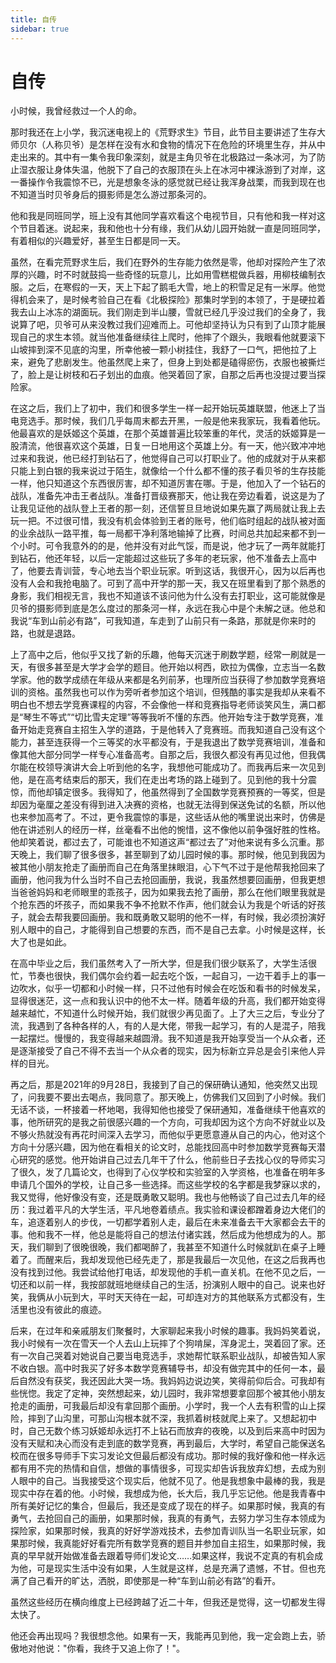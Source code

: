 ```yaml
---
title: 自传
sidebar: true
---
```


# 自传

<ClientOnly>
<title-pv/>
</ClientOnly>

小时候，我曾经救过一个人的命。

那时我还在上小学，我沉迷电视上的《荒野求生》节目，此节目主要讲述了生存大师贝尔（人称贝爷）是怎样在没有水和食物的情况下在危险的环境里生存，并从中走出来的。其中有一集令我印象深刻，就是主角贝爷在北极路过一条冰河，为了防止湿衣服让身体失温，他脱下了自己的衣服顶在头上在冰河中裸泳游到了对岸，这一番操作令我震惊不已，光是想象冬泳的感觉就已经让我浑身战栗，而我到现在也不知道当时贝爷身后的摄影师是怎么游过那条河的。

他和我是同班同学，班上没有其他同学喜欢看这个电视节目，只有他和我一样对这个节目着迷。说起来，我和他也十分有缘，我们从幼儿园开始就一直是同班同学，有着相似的兴趣爱好，甚至生日都是同一天。

虽然，在看完荒野求生后，我们在野外的生存能力依然是零，他却对探险产生了浓厚的兴趣，时不时就鼓捣一些奇怪的玩意儿，比如用雪糕棍做兵器，用柳枝编制衣服。之后，在寒假的一天，天上下起了鹅毛大雪，地上的积雪足足有一米厚。他觉得机会来了，是时候考验自己在看《北极探险》那集时学到的本领了，于是硬拉着我去山上冰冻的湖面玩。我们刚走到半山腰，雪就已经几乎没过我们的全身了，我说算了吧，贝爷可从来没教过我们迎难而上。可他却坚持认为只有到了山顶才能展现自己的求生本领。就当他准备继续往上爬时，他摔了个跟头，我眼看他就要滚下山坡摔到深不见底的沟里，所幸他被一颗小树挂住，我舒了一口气，把他拉了上来，避免了悲剧发生。他虽然爬上来了，但身上到处都是磕得瘀伤，衣服也被撕烂了，脸上是让树枝和石子划出的血痕。他哭着回了家，自那之后再也没提过要当探险家。

在这之后，我们上了初中，我们和很多学生一样一起开始玩英雄联盟，他迷上了当电竞选手。那时候，我们几乎每周末都去开黑，一般是他来我家玩，我看着他玩。他最喜欢的是妖姬这个英雄，在那个英雄普遍比较笨重的年代，灵活的妖姬算是一股清流，他很喜欢这个英雄，日复一日地用这个英雄上分。有一天，他兴致冲冲地过来和我说，他已经打到钻石了，他觉得自己可以打职业了。他的成就对于从来都只能上到白银的我来说过于陌生，就像给一个什么都不懂的孩子看贝爷的生存技能一样，他只知道这个东西很厉害，却不知道厉害在哪。于是，他加入了一个钻石的战队，准备先冲击王者战队。准备打晋级赛那天，他让我在旁边看着，说这是为了让我见证他的战队登上王者的那一刻，还信誓旦旦地说如果先赢了两局就让我上去玩一把。不过很可惜，我没有机会体验到王者的账号，他们临时组起的战队被对面的业余战队一路平推，每一局都干净利落地输掉了比赛，时间总共加起来都不到一个小时。可令我意外的的是，他并没有对此气馁，而是说，他才玩了一两年就能打到钻石，他还年轻，以后一定能超过这些玩了多年的老玩家，他不准备去上高中了，他要去青训营，专心地去当个职业玩家。听到这话，我很开心，因为以后再也没有人会和我抢电脑了。可到了高中开学的那一天，我又在班里看到了那个熟悉的身影，我们相视无言，我也不知道该不该问他为什么没有去打职业，这可能就像是贝爷的摄影师到底是怎么度过的那条河一样，永远在我心中是个未解之谜。他总和我说“车到山前必有路”，可我知道，车走到了山前只有一条路，那就是你来时的路，也就是退路。

上了高中之后，他似乎又找了新的乐趣，他每天沉迷于刷数学题，经常一刷就是一天，有很多甚至是大学才会学的题目。他开始以柯西，欧拉为偶像，立志当一名数学家。他的数学成绩在年级从来都是名列前茅，也理所应当获得了参加数学竞赛培训的资格。虽然我也可以作为旁听者参加这个培训，但残酷的事实是我却从来看不明白也不想去学竞赛课程的内容，不会像他一样和竞赛指导老师谈笑风生，满口都是“琴生不等式”“切比雪夫定理”等等我听不懂的东西。他开始专注于数学竞赛，准备开始走竞赛自主招生入学的道路，于是他转入了竞赛班。而我知道自己没有这个能力，甚至连获得一个三等奖的水平都没有，于是我退出了数学竞赛培训，准备和像其他大部分同学一样专心准备高考。自那之后，我很久都没有再见过他，但我偶尔能在校领导演讲大会上听到他的名字，我想他可能成功了。而我再后来一次见到他，是在高考结束后的那天，我们在走出考场的路上碰到了。见到他的我十分震惊，而他却镇定很多。我得知了，他虽然得到了全国数学竞赛预赛的一等奖，但是却因为毫厘之差没有得到进入决赛的资格，也就无法得到保送免试的名额，所以他也来参加高考了。不过，更令我震惊的事是，这些话从他的嘴里说出来时，仿佛是他在讲述别人的经历一样，丝毫看不出他的惋惜，这不像他以前争强好胜的性格。他却笑着说，都过去了，可能谁也不知道这声“都过去了”对他来说有多么沉重。那天晚上，我们聊了很多很多，甚至聊到了幼儿园时候的事。那时候，他见到我因为被其他小朋友抢走了画册而自己在角落里抹眼泪，心下气不过于是他帮我抢回来了画册，他问我为什么当时不自己去抢回画册，我说，我虽然想要回画册，但我更想当爸爸妈妈和老师眼里的乖孩子，因为如果我去抢了画册，那么在他们眼里我就是个抢东西的坏孩子，而如果我不争不抢默不作声，他们就会认为我是个听话的好孩子，就会去帮我要回画册。我和既勇敢又聪明的他不一样，有时候，我必须扮演好别人眼中的自己，才能得到自己想要的东西，而不是自己去拿。小时候是这样，长大了也是如此。

在高中毕业之后，我们虽然考入了一所大学，但是我们很少联系了，大学生活很忙，节奏也很快，我们偶尔会约着一起去吃个饭，一起自习，一边干着手上的事一边吹水，似乎一切都和小时候一样，只不过他有时候会在吃饭和看书的时候发呆，显得很迷茫，这一点和我认识中的他不太一样。随着年级的升高，我们都开始变得越来越忙，不知道什么时候开始，我们就很少再见面了。上了大三之后，专业分了流，我遇到了各种各样的人，有的人是大佬，带我一起学习，有的人是混子，陪我一起摆烂。慢慢的，我变得越来越圆滑。我不知道是我开始享受当一个从众者，还是逐渐接受了自己不得不去当一个从众者的现实，因为标新立异总是会引来他人异样的目光。

再之后，那是2021年的9月28日，我接到了自己的保研确认通知，他突然又出现了，问我要不要出去喝点，我同意了。那天晚上，仿佛我们又回到了小时候。我们无话不谈，一杯接着一杯地喝，我得知他也接受了保研通知，准备继续干他喜欢的事，他所研究的是我之前很感兴趣的一个方向，可我却因为这个方向不好就业以及不够火热就没有再花时间深入去学习，而他似乎更愿意遵从自己的内心，他对这个方向十分感兴趣，因为他在看相关的论文时，总能找回高中时参加数学竞赛每天潜心研究的感觉。他开始讲自己过去几年干了什么，他前些日子去找心仪的导师实习了很久，发了几篇论文，也得到了心仪学校和实验室的入学资格，也准备在明年多申请几个国外的学校，让自己多一些选择。而这些学校的名字都是我梦寐以求的，我又觉得，他好像没有变，还是既勇敢又聪明。我也与他畅谈了自己过去几年的经历：我过着平凡的大学生活，平凡地卷着绩点。我实验和课设都蹭着身边大佬们的车，追逐着别人的步伐，一切都学着别人走，最后在未来准备去干大家都会去干的事。他和我不一样，他总是能将自己的想法付诸实践，然后成为他想成为的人。那天，我们聊到了很晚很晚，我们都喝醉了，我甚至不知道什么时候就趴在桌子上睡着了。而醒来后，我却发现他已经先走了，那是我最后一次见他，在这之后我再也没有找到过他。我尝试给他打电话，却发现他的手机一直关机。在他不见之后，一切还和以前一样，我按部就班地继续自己的生活，扮演别人眼中的自己。说来也好笑，我俩从小玩到大，平时天天待在一起，可却连对方的其他联系方式都没有，生活里也没有彼此的痕迹。

后来，在过年和亲戚朋友们聚餐时，大家聊起来我小时候的趣事。我妈妈笑着说，我小时候有一次在雪天一个人去山上玩摔了个狗啃屎，浑身泥土，哭着回了家。还有一次自己哭着对她说自己要当电竞选手，求她帮忙联系职业战队，却被告知人家不收白银。高中时我买了好多本数学竞赛辅导书，却没有做完其中的任何一本，最后自然没有获奖，我还因此大哭一场。我妈妈边说边笑，笑得前仰后合。可我却有些恍惚。我定了定神，突然想起来，幼儿园时，我非常想要拿回那个被其他小朋友抢走的画册，可我最后却没有拿回那个画册。小学时，我一个人去有积雪的山上探险，摔到了山沟里，可那山沟根本就不深，我抓着树枝就爬上来了。又想起初中时，自己无数个练习妖姬却永远打不上钻石而放弃的夜晚，以及到后来高中时因为没有天赋和决心而没有走到底的数学竞赛，再到最后，大学时，希望自己能保送名校而在很多导师手下实习发论文但最后都没有成功。那时候的我好像和他一样永远都有用不完的热情和自信，想做的事情很多，可现实却告诉我放弃幻想，去成为别人眼中的自己。当我接受这个现实后，他就不见了。他是我想象中最棒的我，我是现实中存在着的他。小时候，我想成为他，长大后，我几乎忘记他。他是我青春中所有美好记忆的集合，但最后，我还是变成了现在的样子。如果那时候，我真的有勇气，去抢回自己的画册，如果那时候，我真的有勇气，去努力学习生存本领成为探险家，如果那时候，我真的好好学游戏技术，去参加青训队当一名职业玩家，如果那时候，我真能好好看完所有数学竞赛的题目并参加自主招生，如果那时候，我真的早早就开始做准备去跟着导师们发论文……如果这样，我说不定真的有机会成为他，可是现实生活中没有如果，人生就是这样，总是充满了遗憾，不甘。但也充满了自己看开的旷达，洒脱，即使那是一种“车到山前必有路”的看开。

虽然这些经历在横向维度上已经跨越了近二十年，但我还是觉得，这一切都发生得太快了。

他还会再出现吗？我很想念他。如果有一天，我能再见到他，我一定会跑上去，骄傲地对他说："你看，我终于又追上你了！"。

<ClientOnly>
  <leave/>
</ClientOnly/>